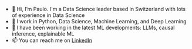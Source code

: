 - 👋 Hi, I’m Paulo. I'm a Data Science leader based in Switzerland with lots of experience in Data Science
- 👀 I work in Python, Data Science, Machine Learning, and Deep Learning
- 💞️ I have been working in the latest ML developments: LLMs, causal inference, explainable ML
- 📫 You can reach me on [LinkedIn](https://www.linkedin.com/in/paulocriosjr/)

<!---
paulocr2/paulocr2 is a ✨ special ✨ repository because its `README.md` (this file) appears on your GitHub profile.
You can click the Preview link to take a look at your changes.
--->
